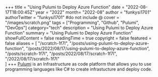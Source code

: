 +++
title = "Using Pulumi to Deploy Azure Function"
date = "2022-08-17T18:00:45Z"
year = "2022"
month= "2022-08"
author = "funkysi1701"
authorTwitter = "funkysi1701" #do not include @
cover = "/images/scratch.png"
tags = ["Programming", "Github", "Pulumi", "DevOps"]
category="tech"
description =  "Using Pulumi to Deploy Azure Function"
summary = "Using Pulumi to Deploy Azure Function"
showFullContent = false
readingTime = true
copyright = false
featured = false
aliases = [
    "/scratch-1f7l",
    "/posts/using-pulumi-to-deploy-azure-function",
    "/posts/2022/08/17/using-pulumi-to-deploy-azure-function",
    "/posts/scratch-1f7l",
    "/posts/2022/08/17/scratch-1f7l",
    "/2022/08/17/scratch-1f7l"    
]
+++
[Pulumi](https://www.pulumi.com/docs/get-started/) is an Infrastructure as code platform that allows you to use programming languages like C# to create infrastucture and deploy code. 